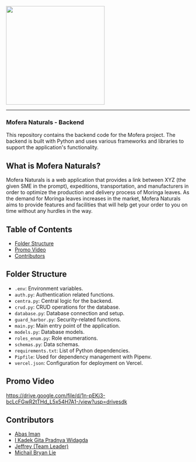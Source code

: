 <img src="Mofera-Logo.png" width="270">

<hr>

### Mofera Naturals - Backend
This repository contains the backend code for the Mofera project. The backend is built with Python and uses various frameworks and libraries to support the application's functionality.

## What is Mofera Naturals?
Mofera Naturals is a web application that provides a link between XYZ (the given SME in the prompt), expeditions, transportation, and manufacturers in order to optimize the production and delivery process of Moringa leaves. As the demand for Moringa leaves increases in the market, Mofera Naturals aims to provide features and facilities that will help get your order to you on time without any hurdles in the way.

## Table of Contents
- [Folder Structure](#folder-structure)
- [Promo Video](#promo-video)
- [Contributors](#contributors)

## Folder Structure
- `.env`: Environment variables.
- `auth.py`: Authentication related functions.
- `centra.py`: Central logic for the backend.
- `crud.py`: CRUD operations for the database.
- `database.py`: Database connection and setup.
- `guard_harbor.py`: Security-related functions.
- `main.py`: Main entry point of the application.
- `models.py`: Database models.
- `roles_enum.py`: Role enumerations.
- `schemas.py`: Data schemas.
- `requirements.txt`: List of Python dependencies.
- `Pipfile`: Used for dependency management with Pipenv.
- `vercel.json`: Configuration for deployment on Vercel.

## Promo Video
https://drive.google.com/file/d/1n-pEKj3-bcLcFGwR2tTHd_L5x54H7A1-/view?usp=drivesdk

## Contributors
- [Abas Iman](https://github.com/abasiman)
- [I Kadek Gita Pradnya Widagda](https://github.com/TaigahG)
- [Jeffrey (Team Leader)](https://github.com/Jeffrey9427)
- [Michail Bryan Lie](https://github.com/MiBiLi501)
